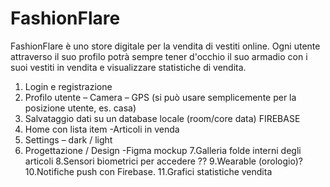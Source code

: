 # FashionFlare
FashionFlare è uno store digitale per la vendita di vestiti online. 
Ogni utente attraverso il suo profilo potrà sempre tener d'occhio il suo armadio con i suoi vestiti in vendita e visualizzare statistiche di vendita.

1. Login e registrazione
2. Profilo utente
– Camera
– GPS (si può usare semplicemente per la posizione utente, es. casa)
3. Salvataggio dati su un database locale (room/core data) FIREBASE
4. Home con lista item
-Articoli in venda
5. Settings
– dark / light
6. Progettazione / Design
-Figma mockup
7.Galleria folde interni degli articoli
8.Sensori biometrici per accedere ??
9.Wearable (orologio)?
10.Notifiche push con Firebase.
11.Grafici statistiche vendita
